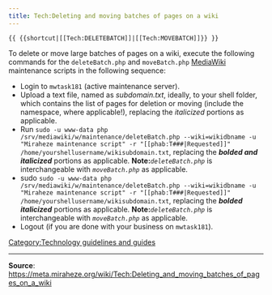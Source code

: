 ```yaml
---
title: Tech:Deleting and moving batches of pages on a wiki
---
```


`{{ {{shortcut|[[Tech:DELETEBATCH]]|[[Tech:MOVEBATCH]]}} }}`

To delete or move large batches of pages on a wiki, execute the following commands for the `deleteBatch.php` and `moveBatch.php` [MediaWiki](https://meta.miraheze.org/wiki/MediaWiki) maintenance scripts in the following sequence:

* Login to `mwtask181` (active maintenance server).
* Upload a text file, named as *subdomain.txt*, ideally, to your shell folder, which contains the list of pages for deletion or moving (include the namespace, where applicable!), replacing the *italicized* portions as applicable.
* Run `sudo -u www-data php /srv/mediawiki/w/maintenance/deleteBatch.php --wiki=wikidbname -u "Miraheze maintenance script" -r "[[phab:T###|Requested]]" /home/yourshellusername/wikisubdomain.txt`, replacing the ***bolded and italicized*** portions as applicable. **Note:***`deleteBatch.php`* is interchangeable with *`moveBatch.php`* as applicable.
* sudo `sudo -u www-data php /srv/mediawiki/w/maintenance/deleteBatch.php --wiki=wikidbname -u "Miraheze maintenance script" -r "[[phab:T###|Requested]]" /home/yourshellusername/wikisubdomain.txt`, replacing the ***bolded italicized*** portions as applicable. **Note:***`deleteBatch.php`* is interchangeable with *`moveBatch.php`* as applicable.
* Logout (if you are done with your business on `mwtask181`).

[Category:Technology guidelines and guides](https://meta.miraheze.org/wiki/Category:Technology_guidelines_and_guides)

----
**Source**: https://meta.miraheze.org/wiki/Tech:Deleting_and_moving_batches_of_pages_on_a_wiki